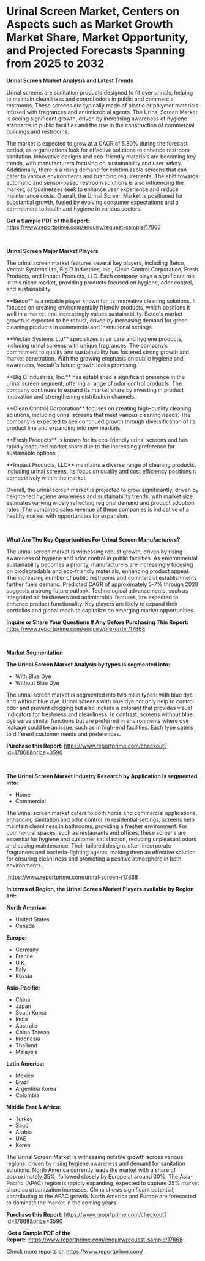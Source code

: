 <p><h1>Urinal Screen Market, Centers on Aspects such as Market Growth Market Share, Market Opportunity, and Projected Forecasts Spanning from 2025 to 2032</h1></p><p><strong>Urinal Screen Market Analysis and Latest Trends</strong></p>
<p><p>Urinal screens are sanitation products designed to fit over urinals, helping to maintain cleanliness and control odors in public and commercial restrooms. These screens are typically made of plastic or polymer materials infused with fragrances and antimicrobial agents. The Urinal Screen Market is seeing significant growth, driven by increasing awareness of hygiene standards in public facilities and the rise in the construction of commercial buildings and restrooms. </p><p>The market is expected to grow at a CAGR of 5.80% during the forecast period, as organizations look for effective solutions to enhance restroom sanitation. Innovative designs and eco-friendly materials are becoming key trends, with manufacturers focusing on sustainability and user safety. Additionally, there is a rising demand for customizable screens that can cater to various environments and branding requirements. The shift towards automatic and sensor-based restroom solutions is also influencing the market, as businesses seek to enhance user experience and reduce maintenance costs. Overall, the Urinal Screen Market is positioned for substantial growth, fueled by evolving consumer expectations and a commitment to health and hygiene in various sectors.</p></p>
<p><strong>Get a Sample PDF of the Report:&nbsp;</strong> <a href="https://www.reportprime.com/enquiry/request-sample/17868?utm_campaign=3345&utm_medium=2&utm_source=Github&utm_content=ia&utm_term=18032025&utm_id=urinal-screen">https://www.reportprime.com/enquiry/request-sample/17868</a></p>
<p>&nbsp;</p>
<p><strong>Urinal Screen Major Market Players</strong></p>
<p><p>The urinal screen market features several key players, including Betco, Vectair Systems Ltd, Big D Industries, Inc., Clean Control Corporation, Fresh Products, and Impact Products, LLC. Each company plays a significant role in this niche market, providing products focused on hygiene, odor control, and sustainability.</p><p>**Betco** is a notable player known for its innovative cleaning solutions. It focuses on creating environmentally friendly products, which positions it well in a market that increasingly values sustainability. Betco's market growth is expected to be robust, driven by increasing demand for green cleaning products in commercial and institutional settings.</p><p>**Vectair Systems Ltd** specializes in air care and hygiene products, including urinal screens with unique fragrances. The company’s commitment to quality and sustainability has fostered strong growth and market penetration. With the growing emphasis on public hygiene and awareness, Vectair's future growth looks promising.</p><p>**Big D Industries, Inc.** has established a significant presence in the urinal screen segment, offering a range of odor control products. The company continues to expand its market share by investing in product innovation and strengthening distribution channels. </p><p>**Clean Control Corporation** focuses on creating high-quality cleaning solutions, including urinal screens that meet various cleaning needs. The company is expected to see continued growth through diversification of its product line and expanding into new markets.</p><p>**Fresh Products** is known for its eco-friendly urinal screens and has rapidly captured market share due to the increasing preference for sustainable options. </p><p>**Impact Products, LLC** maintains a diverse range of cleaning products, including urinal screens. Its focus on quality and cost efficiency positions it competitively within the market.</p><p>Overall, the urinal screen market is projected to grow significantly, driven by heightened hygiene awareness and sustainability trends, with market size estimates varying widely reflecting regional demand and product adoption rates. The combined sales revenue of these companies is indicative of a healthy market with opportunities for expansion.</p></p>
<p>&nbsp;</p>
<p><strong>What Are The Key Opportunities For Urinal Screen Manufacturers?</strong></p>
<p><p>The urinal screen market is witnessing robust growth, driven by rising awareness of hygiene and odor control in public facilities. As environmental sustainability becomes a priority, manufacturers are increasingly focusing on biodegradable and eco-friendly materials, enhancing product appeal. The increasing number of public restrooms and commercial establishments further fuels demand. Predicted CAGR of approximately 5-7% through 2028 suggests a strong future outlook. Technological advancements, such as integrated air fresheners and antimicrobial features, are expected to enhance product functionality. Key players are likely to expand their portfolios and global reach to capitalize on emerging market opportunities.</p></p>
<p><strong>Inquire or Share Your Questions If Any Before Purchasing This Report:</strong> <a href="https://www.reportprime.com/enquiry/pre-order/17868?utm_campaign=3345&utm_medium=2&utm_source=Github&utm_content=ia&utm_term=18032025&utm_id=urinal-screen">https://www.reportprime.com/enquiry/pre-order/17868</a></p>
<p>&nbsp;</p>
<p><strong>Market Segmentation</strong></p>
<p><strong>The Urinal Screen Market Analysis by types is segmented into:</strong></p>
<p><ul><li>With Blue Dye</li><li>Without Blue Dye</li></ul></p>
<p><p>The urinal screen market is segmented into two main types: with blue dye and without blue dye. Urinal screens with blue dye not only help to control odor and prevent clogging but also include a colorant that provides visual indicators for freshness and cleanliness. In contrast, screens without blue dye serve similar functions but are preferred in environments where dye leakage could be an issue, such as in high-end facilities. Each type caters to different customer needs and preferences.</p></p>
<p><strong>Purchase this Report:&nbsp;</strong><a href="https://www.reportprime.com/checkout?id=17868&price=3590&utm_campaign=3345&utm_medium=2&utm_source=Github&utm_content=ia&utm_term=18032025&utm_id=urinal-screen">https://www.reportprime.com/checkout?id=17868&price=3590</a></p>
<p>&nbsp;</p>
<p><strong>The Urinal Screen Market Industry Research by Application is segmented into:</strong></p>
<p><ul><li>Home</li><li>Commercial</li></ul></p>
<p><p>The urinal screen market caters to both home and commercial applications, enhancing sanitation and odor control. In residential settings, screens help maintain cleanliness in bathrooms, providing a fresher environment. For commercial spaces, such as restaurants and offices, these screens are essential for hygiene and customer satisfaction, reducing unpleasant odors and easing maintenance. Their tailored designs often incorporate fragrances and bacteria-fighting agents, making them an effective solution for ensuring cleanliness and promoting a positive atmosphere in both environments.</p></p>
<p><a href="https://www.reportprime.com/urinal-screen-r17868?utm_campaign=3345&utm_medium=2&utm_source=Github&utm_content=ia&utm_term=18032025&utm_id=urinal-screen">&nbsp;https://www.reportprime.com/urinal-screen-r17868</a></p>
<p><strong>In terms of Region, the Urinal Screen Market Players available by Region are:</strong></p>
<p>
    <p> <strong> North America: </strong>
        <ul>
            <li>United States</li>
            <li>Canada</li>
        </ul>
        </p> 
    <p> <strong> Europe: </strong>
        <ul>
            <li>Germany</li>
            <li>France</li>
            <li>U.K.</li>
            <li>Italy</li>
            <li>Russia</li>
        </ul>
        </p> 
    <p> <strong> Asia-Pacific: </strong>
        <ul>
            <li>China</li>
            <li>Japan</li>
            <li>South Korea</li>
            <li>India</li>
            <li>Australia</li>
            <li>China Taiwan</li>
            <li>Indonesia</li>
            <li>Thailand</li>
            <li>Malaysia</li>
        </ul>
        </p> 
    <p> <strong> Latin America: </strong>
        <ul>
            <li>Mexico</li>
            <li>Brazil</li>
            <li>Argentina Korea</li>
            <li>Colombia</li>
        </ul>
        </p> 
    <p> <strong> Middle East & Africa: </strong>
        <ul>
            <li>Turkey</li>
            <li>Saudi</li>
            <li>Arabia</li>
            <li>UAE</li>
            <li>Korea</li>
        </ul>
    </p>
    </p>
<p><p>The Urinal Screen Market is witnessing notable growth across various regions, driven by rising hygiene awareness and demand for sanitation solutions. North America currently leads the market with a share of approximately 35%, followed closely by Europe at around 30%. The Asia-Pacific (APAC) region is rapidly expanding, expected to capture 25% market share as urbanization increases. China shows significant potential, contributing to the APAC growth. North America and Europe are forecasted to dominate the market in the coming years.</p></p>
<p><strong>Purchase this Report: </strong><a href="https://www.reportprime.com/checkout?id=17868&price=3590&utm_campaign=3345&utm_medium=2&utm_source=Github&utm_content=ia&utm_term=18032025&utm_id=urinal-screen">https://www.reportprime.com/checkout?id=17868&price=3590</a></p>
<p>&nbsp;<strong>Get a Sample PDF of the Report:&nbsp;&nbsp;</strong><a href="https://www.reportprime.com/enquiry/request-sample/17868?utm_campaign=3345&utm_medium=2&utm_source=Github&utm_content=ia&utm_term=18032025&utm_id=urinal-screen">https://www.reportprime.com/enquiry/request-sample/17868</a></p>
<p><strong></strong></p>
<p>Check more reports on <a href="https://www.reportprime.com/?utm_campaign=3345&utm_medium=2&utm_source=Github&utm_content=ia&utm_term=18032025&utm_id=urinal-screen">https://www.reportprime.com/</a></p>